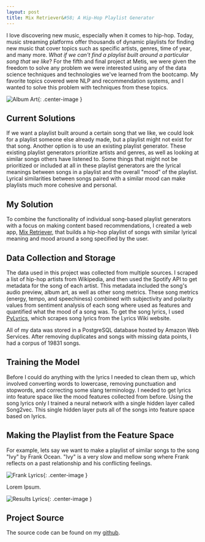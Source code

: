 ```yaml
---  
layout: post  
title: Mix Retriever&#58; A Hip-Hop Playlist Generator   
---  
```


I love discovering new music, especially when it comes to hip-hop. Today, music streaming platforms offer thousands of dynamic playlists for finding new music that cover topics such as specific artists, genres, time of year, and many more. *What if we can't find a playlist built around a particular song that we like*? For the fifth and final project at Metis, we were given the freedom to solve any problem we were interested using any of the data science techniques and technologies we've learned from the bootcamp. My favorite topics covered were NLP and recommendation systems, and I wanted to solve this problem with techniques from these topics.  

![Album Art](https://zachheick.github.io/images/Project_Kojak_images/album_art.png){: .center-image }  

## Current Solutions  

If we want a playlist built around a certain song that we like, we could look for a playlist someone else already made, but a playlist might not exist for that song. Another option is to use an existing playlist generator. These existing playlist generators prioritize artists and genres, as well as looking at similar songs others have listened to. Some things that might not be prioritized or included at all in these playlist generators are the lyrical meanings between songs in a playlist and the overall "mood" of the playlist. Lyrical similarities between songs paired with a similar mood can make playlists much more cohesive and personal.  

## My Solution  

To combine the functionality of individual song-based playlist generators with a focus on making content based recommendations, I created a web app, [Mix Retriever](http://www.mixretriever.com/), that builds a hip-hop playlist of songs with similar lyrical meaning and mood around a song specified by the user.  

## Data Collection and Storage  

The data used in this project was collected from multiple sources. I scraped a list of hip-hop artists from Wikipedia, and then used the Spotify API to get metadata for the song of each artist. This metadata included the song's audio preview, album art, as well as other song metrics. These song metrics (energy, tempo, and speechiness) combined with subjectivity and polarity values from sentiment analysis of each song where used as features and quantified what the mood of a song was. To get the song lyrics, I used [PyLyrics](https://pypi.python.org/pypi/PyLyrics/), which scrapes song lyrics from the Lyrics Wiki website.  

All of my data was stored in a PostgreSQL database hosted by Amazon Web Services. After removing duplicates and songs with missing data points, I had a corpus of 19831 songs.  

## Training the Model  

Before I could do anything with the lyrics I needed to clean them up, which involved converting words to lowercase, removing punctuation and stopwords, and correcting some slang terminology. I needed to get lyrics into feature space like the mood features collected from before. Using the song lyrics only I trained a neural network with a single hidden layer called Song2vec. This single hidden layer puts all of the songs into feature space based on lyrics.  

## Making the Playlist from the Feature Space  

For example, lets say we want to make a playlist of similar songs to the song "Ivy" by Frank Ocean. "Ivy" is a very slow and mellow song where Frank reflects on a past relationship and his conflicting feelings.  

![Frank Lyrics](https://zachheick.github.io/images/Project_Kojak_images/frank_ocean_lyrics.png){: .center-image }  

Lorem Ipsum.  

![Results Lyrics](https://zachheick.github.io/images/Project_Kojak_images/results_lyrics.png){: .center-image }  

## Project Source  

The source code can be found on my [github](https://github.com/ZachHeick/Project_Kojak).
